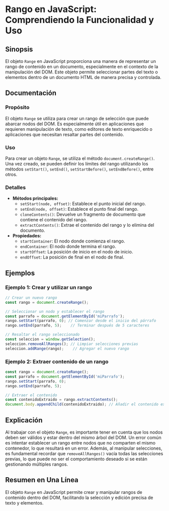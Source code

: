 <!--
Meta Description: # Rango en JavaScript: Comprendiendo la Funcionalidad y Uso ## Sinopsis El objeto `Range` en JavaScript proporciona una manera de representar un rango...
Meta Keywords: rango, del, que, contenido, objeto
-->

# Rango en JavaScript: Comprendiendo la Funcionalidad y Uso

## Sinopsis
El objeto `Range` en JavaScript proporciona una manera de representar un rango de contenido en un documento, especialmente en el contexto de la manipulación del DOM. Este objeto permite seleccionar partes del texto o elementos dentro de un documento HTML de manera precisa y controlada.

## Documentación
### Propósito
El objeto `Range` se utiliza para crear un rango de selección que puede abarcar nodos del DOM. Es especialmente útil en aplicaciones que requieren manipulación de texto, como editores de texto enriquecido o aplicaciones que necesitan resaltar partes del contenido.

### Uso
Para crear un objeto `Range`, se utiliza el método `document.createRange()`. Una vez creado, se pueden definir los límites del rango utilizando los métodos `setStart()`, `setEnd()`, `setStartBefore()`, `setEndBefore()`, entre otros. 

### Detalles
- **Métodos principales:**
  - `setStart(node, offset)`: Establece el punto inicial del rango.
  - `setEnd(node, offset)`: Establece el punto final del rango.
  - `cloneContents()`: Devuelve un fragmento de documento que contiene el contenido del rango.
  - `extractContents()`: Extrae el contenido del rango y lo elimina del documento.
- **Propiedades:**
  - `startContainer`: El nodo donde comienza el rango.
  - `endContainer`: El nodo donde termina el rango.
  - `startOffset`: La posición de inicio en el nodo de inicio.
  - `endOffset`: La posición de final en el nodo de final.

## Ejemplos
### Ejemplo 1: Crear y utilizar un rango
```javascript
// Crear un nuevo rango
const rango = document.createRange();

// Seleccionar un nodo y establecer el rango
const parrafo = document.getElementById('miParrafo');
rango.setStart(parrafo, 0); // Comenzar desde el inicio del párrafo
rango.setEnd(parrafo, 5);    // Terminar después de 5 caracteres

// Resaltar el rango seleccionado
const seleccion = window.getSelection();
seleccion.removeAllRanges(); // Limpiar selecciones previas
seleccion.addRange(rango);    // Agregar el nuevo rango
```

### Ejemplo 2: Extraer contenido de un rango
```javascript
const rango = document.createRange();
const parrafo = document.getElementById('miParrafo');
rango.setStart(parrafo, 0);
rango.setEnd(parrafo, 5);

// Extraer el contenido
const contenidoExtraido = rango.extractContents();
document.body.appendChild(contenidoExtraido); // Añadir el contenido extraído al final del body
```

## Explicación
Al trabajar con el objeto `Range`, es importante tener en cuenta que los nodos deben ser válidos y estar dentro del mismo árbol del DOM. Un error común es intentar establecer un rango entre nodos que no comparten el mismo contenedor, lo que resultará en un error. Además, al manipular selecciones, es fundamental recordar que `removeAllRanges()` vacía todas las selecciones previas, lo que puede no ser el comportamiento deseado si se están gestionando múltiples rangos.

## Resumen en Una Línea
El objeto `Range` en JavaScript permite crear y manipular rangos de contenido dentro del DOM, facilitando la selección y edición precisa de texto y elementos.